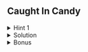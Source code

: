 ## Caught In Candy

<details closed>
<summary>Hint 1</summary>

If you were _given_ a fixed radius for the circle, how do you determine which nuts lie on or within that circle?

</details>

<details closed>
<summary>Solution</summary>

We see that a nut will be on or within circle if and only if the radius of the circle is greater than or equal to the distance from the center of the circle to that nut.  Thus, the smallest radius which contains all the points must be the greatest such distance from the center of the circle to any of the nuts.  Using the distance formula, the answer is thus,
$$
    2 \times \max_{1 \leq i \leq n} \sqrt{(x_i - h)^2 + (y_i - k)^2}.
$$
Note that we multiply by $2$, because the problem asks for the diameter of the final circle.

Also, note that $\sqrt{x}$ is an increasing function, so this value is the same as computing,
$$
    2 \times \sqrt{\max_{1 \leq i \leq n}\left((x_i - h)^2 + (y_i - k)^2\right)}.
$$
In simple terms, we only need to compare using the _squares_ of the distances, because the nut that is a maximum distance away from $(h, k)$ is also the _same_ nut that is a maximum square distance away from $(h, k)$.  The nice thing about this is that we only need to perform one square root right at the very end.  Avoiding floating point operations is always preferable if possible.

</details>

<details closed>
<summary>Bonus</summary>

What if we are free to center the circle wherever we like?  In other words, given _just_ the set of points, find the center and radius of the smallest circle that contains all of the given points.  

This version is well-known, often called the **minimum bounding circle** or **smallest encloding circle** problem.  Many solutions to it exist, at various levels of difficulty and efficiency.

- A straightforward $\mathcal{O}(n^4)$ exists that considers all possible pairs and triplets of points (can you think of it?)
- The editorial for [ABC151 F - Enclose All](https://atcoder.jp/contests/abc151/tasks/abc151_f) contains an outline for a roughly $\mathcal{O}(n^3 \lg \varepsilon^{-1})$ solution, where $\varepsilon$ is the desired precision of the final answer.
- [This Quora post](https://www.quora.com/What-is-an-algorithm-for-enclosing-the-maximum-number-of-points-in-a-2-D-plane-with-a-fixed-radius-circle) details a slightly-more-involved $\mathcal{O}(n^2 \lg n)$ solution.
- There also exists an $\mathcal{O}(n \log n)$ algorithm, as well as an $\mathcal{O}(n)$ randomized algorithm, both of which you can read up on in the [Wikipedia article](https://en.wikipedia.org/wiki/Smallest-circle_problem) for this problem.

</details>